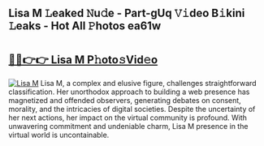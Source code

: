 ## Lisa M 𝙻eaked 𝙽u𝚍e - Part-gUq 𝚅𝚒deo B𝚒kini 𝙻eaks - Hot All 𝙿hotos ea61w

# <h2><a href="http://ld1edfz.urlbe.top/?page=Lisa+M">🔗🔗👉👉 Lisa M P𝚑oto𝚜Vid𝚎o</a></h2>

[![Lisa M](https://i.imgur.com/eBuTRDB.gif)](http://ld1edfz.urlbe.top/?page=Lisa+M)
Lisa M, a complex and elusive figure, challenges straightforward classification. Her unorthodox approach to building a web presence has magnetized and offended observers, generating debates on consent, morality, and the intricacies of digital societies. Despite the uncertainty of her next actions, her impact on the virtual community is profound. With unwavering commitment and undeniable charm, Lisa M presence in the virtual world is uncontainable.
